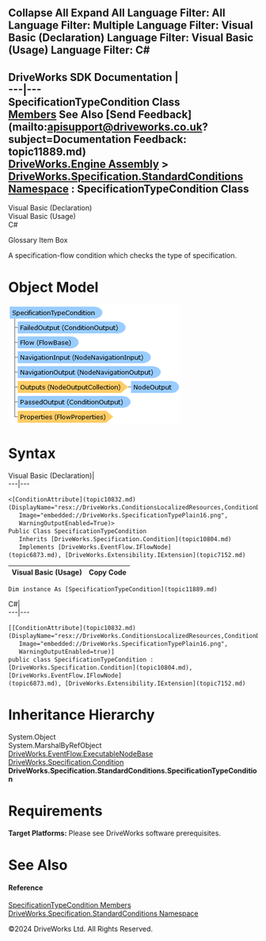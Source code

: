        

 Collapse All Expand All  Language Filter: All  Language Filter: Multiple  Language Filter: Visual Basic (Declaration) Language Filter: Visual Basic (Usage) Language Filter: C#  
---  
DriveWorks SDK Documentation  |   
---|---  
SpecificationTypeCondition Class   
[Members](topic11890.md) See Also [Send Feedback](mailto:apisupport@driveworks.co.uk?subject=Documentation Feedback: topic11889.md)  
[DriveWorks.Engine Assembly](topic2156.md) > [DriveWorks.Specification.StandardConditions Namespace](topic11828.md) : SpecificationTypeCondition Class  
---  
  
Visual Basic (Declaration)    
Visual Basic (Usage)    
C# 

Glossary Item Box

A specification-flow condition which checks the type of specification. 

# Object Model

![](dotnetdiagramimages/image616.png)

# Syntax

Visual Basic (Declaration)|   
---|---  
      
    
    <[ConditionAttribute](topic10832.md)(DisplayName="resx://DriveWorks.ConditionsLocalizedResources,ConditionDispNameSpecificationTypeCondition", 
       Image="embedded://DriveWorks.SpecificationTypePlain16.png", 
       WarningOutputEnabled=True)>
    Public Class SpecificationTypeCondition 
       Inherits [DriveWorks.Specification.Condition](topic10804.md)
       Implements [DriveWorks.EventFlow.IFlowNode](topic6873.md), [DriveWorks.Extensibility.IExtension](topic7152.md)   
  
Visual Basic (Usage)| Copy Code  
---|---  
      
    
    Dim instance As [SpecificationTypeCondition](topic11889.md)  
  
C#|   
---|---  
      
    
    [[ConditionAttribute](topic10832.md)(DisplayName="resx://DriveWorks.ConditionsLocalizedResources,ConditionDispNameSpecificationTypeCondition", 
       Image="embedded://DriveWorks.SpecificationTypePlain16.png", 
       WarningOutputEnabled=true)]
    public class SpecificationTypeCondition : [DriveWorks.Specification.Condition](topic10804.md), [DriveWorks.EventFlow.IFlowNode](topic6873.md), [DriveWorks.Extensibility.IExtension](topic7152.md)    
  
# Inheritance Hierarchy

System.Object  
System.MarshalByRefObject  
[DriveWorks.EventFlow.ExecutableNodeBase](topic6938.md)  
[DriveWorks.Specification.Condition](topic10804.md)  
**DriveWorks.Specification.StandardConditions.SpecificationTypeCondition**  


# Requirements

**Target Platforms:** Please see DriveWorks software prerequisites.

# See Also

#### Reference

[SpecificationTypeCondition Members](topic11890.md)   
[DriveWorks.Specification.StandardConditions Namespace](topic11828.md)

©2024 DriveWorks Ltd. All Rights Reserved.
